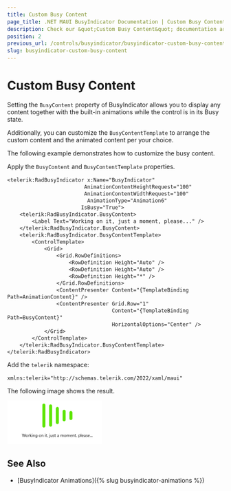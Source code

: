 ```yaml
---
title: Custom Busy Content
page_title: .NET MAUI BusyIndicator Documentation | Custom Busy Content
description: Check our &quot;Custom Busy Content&quot; documentation article for Telerik BusyIndicator for .NET MAUI.
position: 2
previous_url: /controls/busyindicator/busyindicator-custom-busy-content
slug: busyindicator-custom-busy-content
---
```


# Custom Busy Content

Setting the `BusyContent` property of BusyIndicator allows you to display any content together with the built-in animations while the control is in its Busy state.

Additionally, you can customize the `BusyContentTemplate` to arrange the custom content and the animated content per your choice.

The following example demonstrates how to customize the busy content.

Apply the `BusyContent` and `BusyContentTemplate` properties.

```XAML
<telerik:RadBusyIndicator x:Name="BusyIndicator"
						 AnimationContentHeightRequest="100"
						 AnimationContentWidthRequest="100"  
						  AnimationType="Animation6"                                            
						IsBusy="True">           
    <telerik:RadBusyIndicator.BusyContent>
        <Label Text="Working on it, just a moment, please..." />
    </telerik:RadBusyIndicator.BusyContent>
    <telerik:RadBusyIndicator.BusyContentTemplate>
        <ControlTemplate>
            <Grid>
                <Grid.RowDefinitions>
                    <RowDefinition Height="Auto" />
                    <RowDefinition Height="Auto" />
                    <RowDefinition Height="*" />
                </Grid.RowDefinitions>
                <ContentPresenter Content="{TemplateBinding Path=AnimationContent}" />
                <ContentPresenter Grid.Row="1"
                                  Content="{TemplateBinding Path=BusyContent}"
                                  HorizontalOptions="Center" />
            </Grid>
        </ControlTemplate>
    </telerik:RadBusyIndicator.BusyContentTemplate>
</telerik:RadBusyIndicator>
```

Add the `telerik` namespace:

```XAML
xmlns:telerik="http://schemas.telerik.com/2022/xaml/maui"
```

The following image shows the result.

![BusyIndicator example](images/busyindicator-custombusycontent.png)

## See Also

- [BusyIndicator Animations]({% slug busyindicator-animations %})
